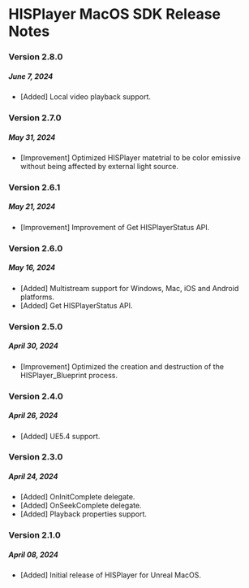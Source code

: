 # HISPlayer MacOS SDK Release Notes
### Version 2.8.0
##### June 7, 2024
- [Added] Local video playback support.

### Version 2.7.0
##### May 31, 2024
- [Improvement] Optimized HISPlayer matetrial to be color emissive without being affected by external light source.

### Version 2.6.1
##### May 21, 2024
- [Improvement] Improvement of Get HISPlayerStatus API.

### Version 2.6.0
##### May 16, 2024
- [Added] Multistream support for Windows, Mac, iOS and Android platforms.
- [Added] Get HISPlayerStatus API.

### Version 2.5.0
##### April 30, 2024
- [Improvement] Optimized the creation and destruction of the HISPlayer_Blueprint process.

### Version 2.4.0
##### April 26, 2024
- [Added] UE5.4 support.

### Version 2.3.0
##### April 24, 2024
- [Added] OnInitComplete delegate.
- [Added] OnSeekComplete delegate.
- [Added] Playback properties support.

### Version 2.1.0
##### April 08, 2024
- [Added] Initial release of HISPlayer for Unreal MacOS.
